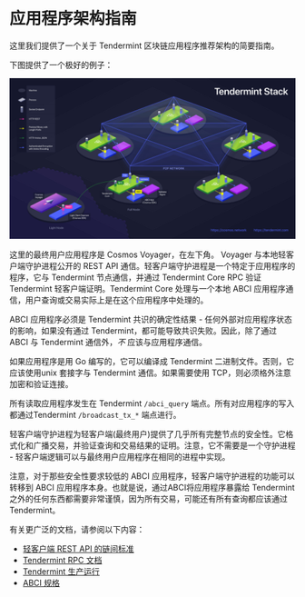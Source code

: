 # 应用程序架构指南

这里我们提供了一个关于 Tendermint 区块链应用程序推荐架构的简要指南。

下图提供了一个极好的例子：

![](../imgs/cosmos-tendermint-stack-4k.jpg)

这里的最终用户应用程序是 Cosmos Voyager，在左下角。
Voyager 与本地轻客户端守护进程公开的 REST API 通信。轻客户端守护进程是一个特定于应用程序的程序，它与 Tendermint 节点通信，并通过 Tendermint Core RPC 验证 Tendermint 轻客户端证明。Tendermint Core 处理与一个本地 ABCI 应用程序通信，用户查询或交易实际上是在这个应用程序中处理的。

ABCI 应用程序必须是 Tendermint 共识的确定性结果 - 任何外部对应用程序状态的影响，如果没有通过 Tendermint，都可能导致共识失败。因此，除了通过 ABCI 与 Tendermint 通信外，_不_ 应该与应用程序通信。

如果应用程序是用 Go 编写的，它可以编译成 Tendermint 二进制文件。否则，它应该使用unix 套接字与 Tendermint 通信。如果需要使用 TCP，则必须格外注意加密和验证连接。

所有读取应用程序发生在 Tendermint `/abci_query` 端点。所有对应用程序的写入都通过Tendermint `/broadcast_tx_*` 端点进行。

轻客户端守护进程为轻客户端(最终用户)提供了几乎所有完整节点的安全性。它格式化和广播交易，并验证查询和交易结果的证明。注意，它不需要是一个守护进程 - 轻客户端逻辑可以与最终用户应用程序在相同的进程中实现。

注意，对于那些安全性要求较低的 ABCI 应用程序，轻客户端守护进程的功能可以转移到 ABCI 应用程序本身。也就是说，通过ABCI将应用程序暴露给 Tendermint 之外的任何东西都需要非常谨慎，因为所有交易，可能还有所有查询都应该通过 Tendermint。

有关更广泛的文档，请参阅以下内容：

- [轻客户端 REST API 的链间标准](https://github.com/cosmos/cosmos-sdk/pull/1028)
- [Tendermint RPC 文档](https://tendermint.com/rpc/)
- [Tendermint 生产运行](../tendermint-core/running-in-production.md)
- [ABCI 规格](./abci-spec.md)
